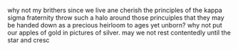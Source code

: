 why not my brithers since we live ane cherish the principles of the kappa sigma fraternity throw such a halo around those princuiples that they may be handed down as a precious heirloom to ages yet unborn? why not put our apples of gold in pictures of silver. may we not rest contentedly until the star and cresc